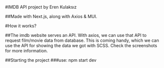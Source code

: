 
#IMDB API project by Eren Kulaksız

##Made with Next.js, along with Axios & MUI.

#How it works?

##The imdb website serves an API. With axios, we can use that API to request film/movie data from database. This is coming handy, which we can use the API for showing the data we got with SCSS. Check the screenshots for more information.

##Starting the project
###use: npm start dev